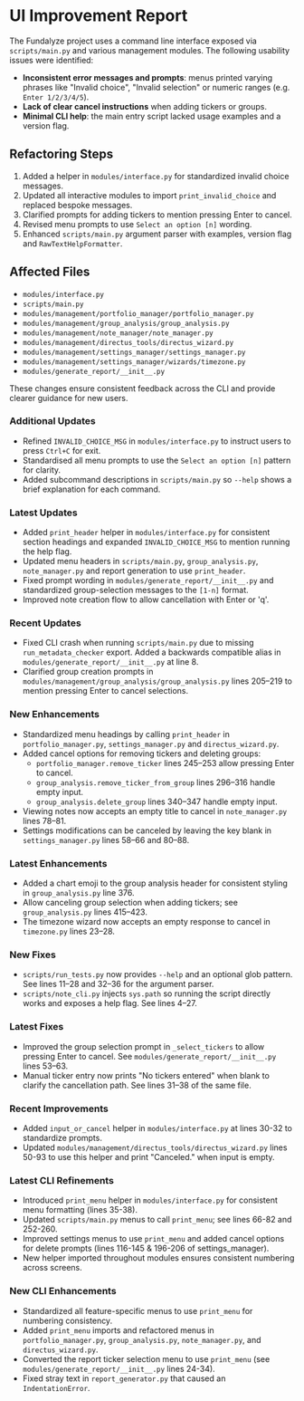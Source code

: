 # UI Improvement Report

The Fundalyze project uses a command line interface exposed via `scripts/main.py` and various management modules. The following usability issues were identified:

- **Inconsistent error messages and prompts**: menus printed varying phrases like "Invalid choice", "Invalid selection" or numeric ranges (e.g. `Enter 1/2/3/4/5`).
- **Lack of clear cancel instructions** when adding tickers or groups.
- **Minimal CLI help**: the main entry script lacked usage examples and a version flag.

## Refactoring Steps

1. Added a helper in `modules/interface.py` for standardized invalid choice messages.
2. Updated all interactive modules to import `print_invalid_choice` and replaced bespoke messages.
3. Clarified prompts for adding tickers to mention pressing Enter to cancel.
4. Revised menu prompts to use `Select an option [n]` wording.
5. Enhanced `scripts/main.py` argument parser with examples, version flag and `RawTextHelpFormatter`.

## Affected Files

- `modules/interface.py`
- `scripts/main.py`
- `modules/management/portfolio_manager/portfolio_manager.py`
- `modules/management/group_analysis/group_analysis.py`
- `modules/management/note_manager/note_manager.py`
- `modules/management/directus_tools/directus_wizard.py`
- `modules/management/settings_manager/settings_manager.py`
- `modules/management/settings_manager/wizards/timezone.py`
- `modules/generate_report/__init__.py`

These changes ensure consistent feedback across the CLI and provide clearer guidance for new users.

### Additional Updates

- Refined `INVALID_CHOICE_MSG` in `modules/interface.py` to instruct users to
  press `Ctrl+C` for exit.
- Standardised all menu prompts to use the `Select an option [n]` pattern for
  clarity.
- Added subcommand descriptions in `scripts/main.py` so `--help` shows a brief
  explanation for each command.

### Latest Updates

- Added `print_header` helper in `modules/interface.py` for consistent section
  headings and expanded `INVALID_CHOICE_MSG` to mention running the help flag.
- Updated menu headers in `scripts/main.py`, `group_analysis.py`, `note_manager.py`
  and report generation to use `print_header`.
- Fixed prompt wording in `modules/generate_report/__init__.py` and standardized
  group-selection messages to the `[1-n]` format.
- Improved note creation flow to allow cancellation with Enter or 'q'.

### Recent Updates

- Fixed CLI crash when running `scripts/main.py` due to missing
  `run_metadata_checker` export. Added a backwards compatible alias in
  `modules/generate_report/__init__.py` at line 8.
- Clarified group creation prompts in
  `modules/management/group_analysis/group_analysis.py` lines
  205–219 to mention pressing Enter to cancel selections.

### New Enhancements

- Standardized menu headings by calling `print_header` in
  `portfolio_manager.py`, `settings_manager.py` and `directus_wizard.py`.
- Added cancel options for removing tickers and deleting groups:
  - `portfolio_manager.remove_ticker` lines 245–253 allow pressing Enter to cancel.
  - `group_analysis.remove_ticker_from_group` lines 296–316 handle empty input.
  - `group_analysis.delete_group` lines 340–347 handle empty input.
- Viewing notes now accepts an empty title to cancel in
  `note_manager.py` lines 78–81.
- Settings modifications can be canceled by leaving the key blank in
  `settings_manager.py` lines 58–66 and 80–88.

### Latest Enhancements

- Added a chart emoji to the group analysis header for consistent styling in
  `group_analysis.py` line 376.
- Allow canceling group selection when adding tickers; see
  `group_analysis.py` lines 415–423.
- The timezone wizard now accepts an empty response to cancel in
  `timezone.py` lines 23–28.

### New Fixes

- `scripts/run_tests.py` now provides `--help` and an optional glob pattern.
  See lines 11–28 and 32–36 for the argument parser.
- `scripts/note_cli.py` injects `sys.path` so running the script directly works
  and exposes a help flag. See lines 4–27.

### Latest Fixes

- Improved the group selection prompt in `_select_tickers` to allow pressing
  Enter to cancel. See `modules/generate_report/__init__.py` lines 53–63.
- Manual ticker entry now prints "No tickers entered" when blank to clarify the
  cancellation path. See lines 31–38 of the same file.

### Recent Improvements
- Added `input_or_cancel` helper in `modules/interface.py` at lines 30-32 to standardize prompts.
- Updated `modules/management/directus_tools/directus_wizard.py` lines 50-93 to use this helper and print "Canceled." when input is empty.

### Latest CLI Refinements
- Introduced `print_menu` helper in `modules/interface.py` for consistent menu formatting (lines 35-38).
- Updated `scripts/main.py` menus to call `print_menu`; see lines 66-82 and 252-260.
- Improved settings menus to use `print_menu` and added cancel options for delete prompts (lines 116-145 & 196-206 of settings_manager).
- New helper imported throughout modules ensures consistent numbering across screens.


### New CLI Enhancements
- Standardized all feature-specific menus to use `print_menu` for numbering consistency.
- Added `print_menu` imports and refactored menus in `portfolio_manager.py`, `group_analysis.py`, `note_manager.py`, and `directus_wizard.py`.
- Converted the report ticker selection menu to use `print_menu` (see `modules/generate_report/__init__.py` lines 24-34).
- Fixed stray text in `report_generator.py` that caused an `IndentationError`.

